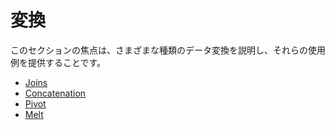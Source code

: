 # 変換

このセクションの焦点は、さまざまな種類のデータ変換を説明し、それらの使用例を提供することです。

- [Joins](joins.md)
- [Concatenation](concatenation.md)
- [Pivot](pivot.md)
- [Melt](melt.md)
